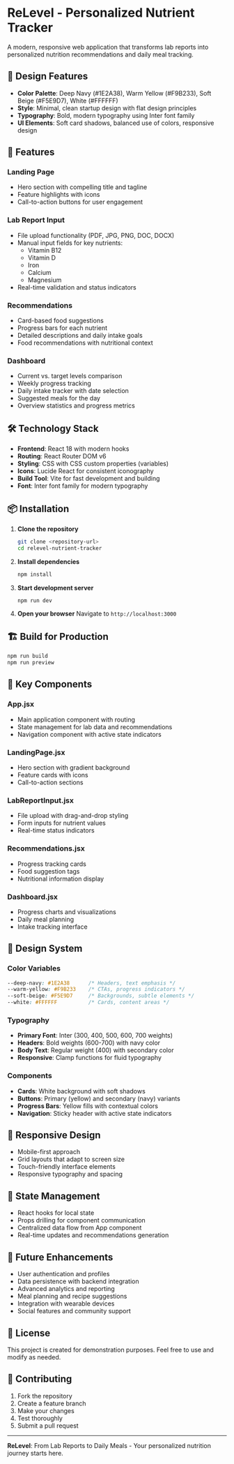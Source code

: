 # ReLevel - Personalized Nutrient Tracker

A modern, responsive web application that transforms lab reports into personalized nutrition recommendations and daily meal tracking.

## 🎨 Design Features

- **Color Palette**: Deep Navy (#1E2A38), Warm Yellow (#F9B233), Soft Beige (#F5E9D7), White (#FFFFFF)
- **Style**: Minimal, clean startup design with flat design principles
- **Typography**: Bold, modern typography using Inter font family
- **UI Elements**: Soft card shadows, balanced use of colors, responsive design

## 🚀 Features

### Landing Page
- Hero section with compelling title and tagline
- Feature highlights with icons
- Call-to-action buttons for user engagement

### Lab Report Input
- File upload functionality (PDF, JPG, PNG, DOC, DOCX)
- Manual input fields for key nutrients:
  - Vitamin B12
  - Vitamin D
  - Iron
  - Calcium
  - Magnesium
- Real-time validation and status indicators

### Recommendations
- Card-based food suggestions
- Progress bars for each nutrient
- Detailed descriptions and daily intake goals
- Food recommendations with nutritional context

### Dashboard
- Current vs. target levels comparison
- Weekly progress tracking
- Daily intake tracker with date selection
- Suggested meals for the day
- Overview statistics and progress metrics

## 🛠️ Technology Stack

- **Frontend**: React 18 with modern hooks
- **Routing**: React Router DOM v6
- **Styling**: CSS with CSS custom properties (variables)
- **Icons**: Lucide React for consistent iconography
- **Build Tool**: Vite for fast development and building
- **Font**: Inter font family for modern typography

## 📦 Installation

1. **Clone the repository**
   ```bash
   git clone <repository-url>
   cd relevel-nutrient-tracker
   ```

2. **Install dependencies**
   ```bash
   npm install
   ```

3. **Start development server**
   ```bash
   npm run dev
   ```

4. **Open your browser**
   Navigate to `http://localhost:3000`

## 🏗️ Build for Production

```bash
npm run build
npm run preview
```

## 🎯 Key Components

### App.jsx
- Main application component with routing
- State management for lab data and recommendations
- Navigation component with active state indicators

### LandingPage.jsx
- Hero section with gradient background
- Feature cards with icons
- Call-to-action sections

### LabReportInput.jsx
- File upload with drag-and-drop styling
- Form inputs for nutrient values
- Real-time status indicators

### Recommendations.jsx
- Progress tracking cards
- Food suggestion tags
- Nutritional information display

### Dashboard.jsx
- Progress charts and visualizations
- Daily meal planning
- Intake tracking interface

## 🎨 Design System

### Color Variables
```css
--deep-navy: #1E2A38      /* Headers, text emphasis */
--warm-yellow: #F9B233    /* CTAs, progress indicators */
--soft-beige: #F5E9D7     /* Backgrounds, subtle elements */
--white: #FFFFFF          /* Cards, content areas */
```

### Typography
- **Primary Font**: Inter (300, 400, 500, 600, 700 weights)
- **Headers**: Bold weights (600-700) with navy color
- **Body Text**: Regular weight (400) with secondary color
- **Responsive**: Clamp functions for fluid typography

### Components
- **Cards**: White background with soft shadows
- **Buttons**: Primary (yellow) and secondary (navy) variants
- **Progress Bars**: Yellow fills with contextual colors
- **Navigation**: Sticky header with active state indicators

## 📱 Responsive Design

- Mobile-first approach
- Grid layouts that adapt to screen size
- Touch-friendly interface elements
- Responsive typography and spacing

## 🔄 State Management

- React hooks for local state
- Props drilling for component communication
- Centralized data flow from App component
- Real-time updates and recommendations generation

## 🚀 Future Enhancements

- User authentication and profiles
- Data persistence with backend integration
- Advanced analytics and reporting
- Meal planning and recipe suggestions
- Integration with wearable devices
- Social features and community support

## 📄 License

This project is created for demonstration purposes. Feel free to use and modify as needed.

## 🤝 Contributing

1. Fork the repository
2. Create a feature branch
3. Make your changes
4. Test thoroughly
5. Submit a pull request

---

**ReLevel**: From Lab Reports to Daily Meals - Your personalized nutrition journey starts here.
